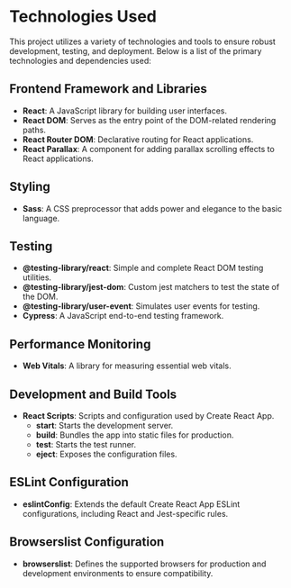 # Technologies Used

This project utilizes a variety of technologies and tools to ensure robust development, testing, and deployment. Below is a list of the primary technologies and dependencies used:

## Frontend Framework and Libraries
- **React**: A JavaScript library for building user interfaces.
- **React DOM**: Serves as the entry point of the DOM-related rendering paths.
- **React Router DOM**: Declarative routing for React applications.
- **React Parallax**: A component for adding parallax scrolling effects to React applications.

## Styling
- **Sass**: A CSS preprocessor that adds power and elegance to the basic language.

## Testing
- **@testing-library/react**: Simple and complete React DOM testing utilities.
- **@testing-library/jest-dom**: Custom jest matchers to test the state of the DOM.
- **@testing-library/user-event**: Simulates user events for testing.
- **Cypress**: A JavaScript end-to-end testing framework.

## Performance Monitoring
- **Web Vitals**: A library for measuring essential web vitals.

## Development and Build Tools
- **React Scripts**: Scripts and configuration used by Create React App.
  - **start**: Starts the development server.
  - **build**: Bundles the app into static files for production.
  - **test**: Starts the test runner.
  - **eject**: Exposes the configuration files.

## ESLint Configuration
- **eslintConfig**: Extends the default Create React App ESLint configurations, including React and Jest-specific rules.

## Browserslist Configuration
- **browserslist**: Defines the supported browsers for production and development environments to ensure compatibility.

